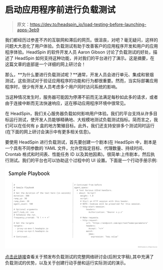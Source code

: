 # 启动应用程序前进行负载测试

> 原文：<https://dev.to/headspin_io/load-testing-before-launching-apps-3eb9>

我们都经历过参差不齐的互联网和滞后的网页。很沮丧，对吧？毫无疑问，这样的问题大大恶化了用户体验。负载测试有助于改善客户的应用程序开发和用户的应用程序体验。HeadSpin 的软件开发人员 Aaron Gibson 讨论了负载测试的好处，描述了 HeadSpin 如何支持这种功能，并对我们的平台进行了演示。这是摘要，在这篇文章的底部是一个详细的网上研讨会！

那么，**为什么要进行负载测试呢？**通常，开发人员会进行单元、集成和冒烟测试，这些测试对于验证应用程序的功能和行为都很重要。然而，当实际部署应用程序时，很少有开发人员考虑多个用户同时访问系统的影响。

当这种情况发生时，服务器可能因为停滞不前而无法满足每秒如此多的请求，或者由于连接中断而无法快速响应，这在移动应用程序环境中很常见。

在 HeadSpin，我们关心服务器负载如何影响用户体验。我们的平台支持从许多目标运行测试，使开发人员能够精确地、大规模地测试负载测试指标。简而言之，我们可以在任何有 p 盒的地方繁殖目标。此外，我们还支持安排多个测试同时运行(在下面的网上研讨会演示中有更多相关信息)。

要使用 HeadSpin 进行负载测试，首先要创建一个剧本(在 HeadSpin 中，剧本是一个具有不同参数的 YAML 文件，允许您指定目标、代理数量、持续时间、Crontab 格式和时间表、性能任务 ID 以及其他因素)。很简单:上传剧本，然后执行测试。我们的平台也可以协助这个过程中的 UI 设置。下面是一个行动手册示例:

[![sample playbook](img/4d829e638205f1fdbfb1e3c092bd4d4e.png)](https://www.headspin.io/blog/load-testing-before-launching-apps)

[点击此链接](https://www.headspin.io/blog/load-testing-before-launching-apps?utm_source=dev.to&utm_medium=referral&utm_campaign=rss)查看关于预发布负载测试的完整网络研讨会(后附文字稿),其中充满了负载测试的优势，以及关于创建行动手册和运行实际测试的演示。